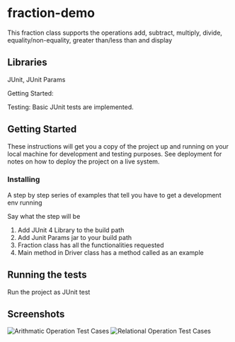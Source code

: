 # fraction-demo
This fraction class supports the operations add, subtract, multiply, divide, equality/non-equality, greater than/less than and display

## Libraries

JUnit, JUnit Params

Getting Started:


Testing:
Basic JUnit tests are implemented.

## Getting Started

These instructions will get you a copy of the project up and running on your local machine for development and testing purposes. See deployment for notes on how to deploy the project on a live system.

### Installing

A step by step series of examples that tell you have to get a development env running

Say what the step will be

1. Add JUnit 4 Library to the build path
2. Add Junit Params jar to your build path
3. Fraction class has all the functionalities requested
4. Main method in Driver class has a method called as an example

## Running the tests

Run the project as JUnit test

## Screenshots

![Arithmatic Operation Test Cases](https://user-images.githubusercontent.com/25787081/33759920-a16d2fec-dbc9-11e7-9577-a5450e7f01f5.png)
![Relational Operation Test Cases](https://user-images.githubusercontent.com/25787081/33759921-a3aeb9ec-dbc9-11e7-8c0e-88872f8224b1.png)

